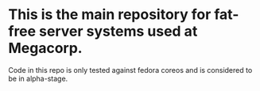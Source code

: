 # This is the main repository for fat-free server systems used at Megacorp.

Code in this repo is only tested against fedora coreos and is considered to be in alpha-stage. 
